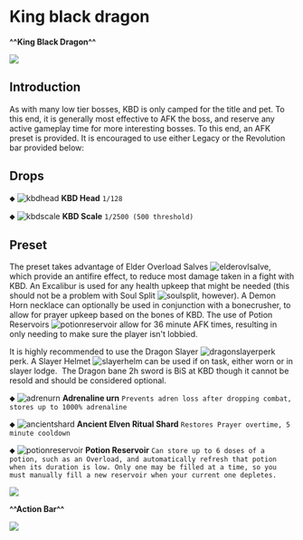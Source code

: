 # King black dragon
**^^King Black Dragon^^**


<img class="media" src="https://i.imgur.com/6CksiEj.jpg">



## Introduction

As with many low tier bosses, KBD is only camped for the title and pet. To this end, it is generally most effective to AFK the boss, and reserve any active gameplay time for more interesting bosses. To this end, an AFK preset is provided. It is encouraged to use either Legacy or the Revolution bar provided below:


## Drops

⬥ <img title="kbdhead" class="d-emoji" alt="kbdhead" src="https://cdn.discordapp.com/emojis/643163046969212946.png?v=1"> ‎ ‎**KBD Head** `1/128`

⬥ <img title="kbdscale" class="d-emoji" alt="kbdscale" src="https://cdn.discordapp.com/emojis/643163047275266094.png?v=1"> ‎ ‎**KBD Scale** `1/2500 (500 threshold)`


## Preset

The preset takes advantage of Elder Overload Salves <img title="elderovlsalve" class="d-emoji" alt="elderovlsalve" src="https://cdn.discordapp.com/emojis/648976643687317532.png?v=1">, which provide an antifire effect, to reduce most damage taken in a fight with KBD. An Excalibur is used for any health upkeep that might be needed (this should not be a problem with Soul Split <img title="soulsplit" class="d-emoji" alt="soulsplit" src="https://cdn.discordapp.com/emojis/615613924506599497.png?v=1">, however). A Demon Horn necklace can optionally be used in conjunction with a bonecrusher, to allow for prayer upkeep based on the bones of KBD. The use of Potion Reservoirs <img title="potionreservoir" class="d-emoji" alt="potionreservoir" src="https://cdn.discordapp.com/emojis/878739200407654431.png?v=1"> allow for 36 minute AFK times, resulting in only needing to make sure the player isn't lobbied.



It is highly recommended to use the Dragon Slayer <img title="dragonslayerperk" class="d-emoji" alt="dragonslayerperk" src="https://cdn.discordapp.com/emojis/689502927731163170.png?v=1"> perk. A Slayer Helmet <img title="slayerhelm" class="d-emoji" alt="slayerhelm" src="https://cdn.discordapp.com/emojis/798285340460449792.png?v=1"> can be used if on task, either worn or in slayer lodge. ‎ ‎The Dragon bane 2h sword is BiS at KBD though it cannot be resold and should be considered optional.



⬥ <img title="adrenurn" class="d-emoji" alt="adrenurn" src="https://cdn.discordapp.com/emojis/656426717413507074.png?v=1"> ‎ ‎**Adrenaline urn** `Prevents adren loss after dropping combat, stores up to 1000% adrenaline`

⬥ <img title="ancientshard" class="d-emoji" alt="ancientshard" src="https://cdn.discordapp.com/emojis/656426717505650708.png?v=1"> ‎ ‎**Ancient Elven Ritual Shard** `Restores Prayer overtime, 5 minute cooldown`

⬥ <img title="potionreservoir" class="d-emoji" alt="potionreservoir" src="https://cdn.discordapp.com/emojis/878739200407654431.png?v=1"> ‎ ‎**Potion Reservoir** `Can store up to 6 doses of a potion, such as an Overload, and automatically refresh that potion when its duration is low. Only one may be filled at a time, so you must manually fill a new reservoir when your current one depletes.`





<img class="media" src="https://i.imgur.com/FAg6kNO.png">



**^^Action Bar^^**





<img class="media" src="https://i.imgur.com/Rqvhm2x.png">



